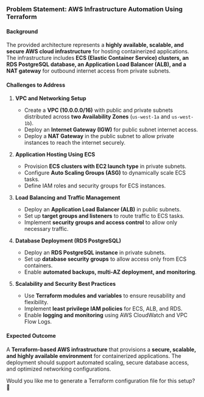 ### **Problem Statement: AWS Infrastructure Automation Using Terraform**  

#### **Background**  
The provided architecture represents a **highly available, scalable, and secure AWS cloud infrastructure** for hosting containerized applications. The infrastructure includes **ECS (Elastic Container Service) clusters, an RDS PostgreSQL database, an Application Load Balancer (ALB), and a NAT gateway** for outbound internet access from private subnets.  

#### **Challenges to Address**  

1. **VPC and Networking Setup**  
   - Create a **VPC (10.0.0.0/16)** with public and private subnets distributed across **two Availability Zones** (`us-west-1a` and `us-west-1b`).  
   - Deploy an **Internet Gateway (IGW)** for public subnet internet access.  
   - Deploy a **NAT Gateway** in the public subnet to allow private instances to reach the internet securely.  

2. **Application Hosting Using ECS**  
   - Provision **ECS clusters with EC2 launch type** in private subnets.  
   - Configure **Auto Scaling Groups (ASG)** to dynamically scale ECS tasks.  
   - Define IAM roles and security groups for ECS instances.  

3. **Load Balancing and Traffic Management**  
   - Deploy an **Application Load Balancer (ALB)** in public subnets.  
   - Set up **target groups and listeners** to route traffic to ECS tasks.  
   - Implement **security groups and access control** to allow only necessary traffic.  

4. **Database Deployment (RDS PostgreSQL)**  
   - Deploy an **RDS PostgreSQL instance** in private subnets.  
   - Set up **database security groups** to allow access only from ECS containers.  
   - Enable **automated backups, multi-AZ deployment, and monitoring**.  

5. **Scalability and Security Best Practices**  
   - Use **Terraform modules and variables** to ensure reusability and flexibility.  
   - Implement **least privilege IAM policies** for ECS, ALB, and RDS.  
   - Enable **logging and monitoring** using AWS CloudWatch and VPC Flow Logs.  

#### **Expected Outcome**  
A **Terraform-based AWS infrastructure** that provisions a **secure, scalable, and highly available environment** for containerized applications. The deployment should support automated scaling, secure database access, and optimized networking configurations.  

Would you like me to generate a Terraform configuration file for this setup? 🚀
